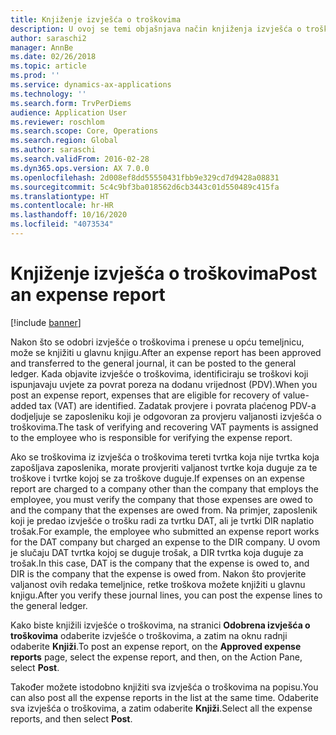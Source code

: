 ```yaml
---
title: Knjiženje izvješća o troškovima
description: U ovoj se temi objašnjava način knjiženja izvješća o troškovima u glavnu knjigu.
author: saraschi2
manager: AnnBe
ms.date: 02/26/2018
ms.topic: article
ms.prod: ''
ms.service: dynamics-ax-applications
ms.technology: ''
ms.search.form: TrvPerDiems
audience: Application User
ms.reviewer: roschlom
ms.search.scope: Core, Operations
ms.search.region: Global
ms.author: saraschi
ms.search.validFrom: 2016-02-28
ms.dyn365.ops.version: AX 7.0.0
ms.openlocfilehash: 2d008ef8dd55550431fbb9e329cd7d9428a08831
ms.sourcegitcommit: 5c4c9bf3ba018562d6cb3443c01d550489c415fa
ms.translationtype: HT
ms.contentlocale: hr-HR
ms.lasthandoff: 10/16/2020
ms.locfileid: "4073534"
---
```

# <a name="post-an-expense-report"></a><span data-ttu-id="92d9a-103">Knjiženje izvješća o troškovima</span><span class="sxs-lookup"><span data-stu-id="92d9a-103">Post an expense report</span></span>

[!include [banner](../includes/banner.md)]

<span data-ttu-id="92d9a-104">Nakon što se odobri izvješće o troškovima i prenese u opću temeljnicu, može se knjižiti u glavnu knjigu.</span><span class="sxs-lookup"><span data-stu-id="92d9a-104">After an expense report has been approved and transferred to the general journal, it can be posted to the general ledger.</span></span> <span data-ttu-id="92d9a-105">Kada objavite izvješće o troškovima, identificiraju se troškovi koji ispunjavaju uvjete za povrat poreza na dodanu vrijednost (PDV).</span><span class="sxs-lookup"><span data-stu-id="92d9a-105">When you post an expense report, expenses that are eligible for recovery of value-added tax (VAT) are identified.</span></span> <span data-ttu-id="92d9a-106">Zadatak provjere i povrata plaćenog PDV-a dodjeljuje se zaposleniku koji je odgovoran za provjeru valjanosti izvješća o troškovima.</span><span class="sxs-lookup"><span data-stu-id="92d9a-106">The task of verifying and recovering VAT payments is assigned to the employee who is responsible for verifying the expense report.</span></span>

<span data-ttu-id="92d9a-107">Ako se troškovima iz izvješća o troškovima tereti tvrtka koja nije tvrtka koja zapošljava zaposlenika, morate provjeriti valjanost tvrtke koja duguje za te troškove i tvrtke kojoj se za troškove duguje.</span><span class="sxs-lookup"><span data-stu-id="92d9a-107">If expenses on an expense report are charged to a company other than the company that employs the employee, you must verify the company that those expenses are owed to and the company that the expenses are owed from.</span></span> <span data-ttu-id="92d9a-108">Na primjer, zaposlenik koji je predao izvješće o trošku radi za tvrtku DAT, ali je tvrtki DIR naplatio trošak.</span><span class="sxs-lookup"><span data-stu-id="92d9a-108">For example, the employee who submitted an expense report works for the DAT company but charged an expense to the DIR company.</span></span> <span data-ttu-id="92d9a-109">U ovom je slučaju DAT tvrtka kojoj se duguje trošak, a DIR tvrtka koja duguje za trošak.</span><span class="sxs-lookup"><span data-stu-id="92d9a-109">In this case, DAT is the company that the expense is owed to, and DIR is the company that the expense is owed from.</span></span> <span data-ttu-id="92d9a-110">Nakon što provjerite valjanost ovih redaka temeljnice, retke troškova možete knjižiti u glavnu knjigu.</span><span class="sxs-lookup"><span data-stu-id="92d9a-110">After you verify these journal lines, you can post the expense lines to the general ledger.</span></span>

<span data-ttu-id="92d9a-111">Kako biste knjižili izvješće o troškovima, na stranici **Odobrena izvješća o troškovima** odaberite izvješće o troškovima, a zatim na oknu radnji odaberite **Knjiži**.</span><span class="sxs-lookup"><span data-stu-id="92d9a-111">To post an expense report, on the **Approved expense reports** page, select the expense report, and then, on the Action Pane, select **Post**.</span></span>

<span data-ttu-id="92d9a-112">Također možete istodobno knjižiti sva izvješća o troškovima na popisu.</span><span class="sxs-lookup"><span data-stu-id="92d9a-112">You can also post all the expense reports in the list at the same time.</span></span> <span data-ttu-id="92d9a-113">Odaberite sva izvješća o troškovima, a zatim odaberite **Knjiži**.</span><span class="sxs-lookup"><span data-stu-id="92d9a-113">Select all the expense reports, and then select **Post**.</span></span>
